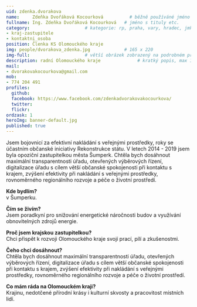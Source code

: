 ```yaml
---
uid: zdenka.dvorakova
name:     Zdeňka Dvořáková Kocourková          # běžně používáné jméno
fullname: Ing. Zdeňka Dvořáková Kocourková   # jméno s tituly etc.
category:                     # kategorie: rp, praha, vary, hradec, jmk, senat
- kraj-zastupitele
- kontaktni_osoba
position: Členka KS Olomouckého kraje
img: people/dvorakova_zdenka.jpg             # 165 x 220
img-full:                     # větší obrázek zobrazený na podrobném profilu
description: radní Olomouckého kraje              # kratký popis, max 160 znaků
mail: 
- dvorakovakocourkova@gmail.com
mob:         
- 774 204 491
profiles:
  github:
  facebook: https://www.facebook.com/zdenkadvorakovakocourkova/
  twitter:        
  flickr:
ordzask: 1       
heroImg: banner-default.jpg
published: true
---
```

Jsem bojovnicí za efektivní nakládání s veřejnými prostředky, roky se účastním občanské iniciativy Rekonstrukce státu. V letech 2014 - 2019 jsem byla opoziční zastupitelkou města Šumperk. Chtěla bych dosáhnout maximální transparentnosti úřadu, otevřených výběrových řízení, digitalizace úřadu s cílem větší občanské spokojenosti při kontaktu s krajem, zvýšení efektivity při nakládání s veřejnými prostředky, rovnoměrného regionálního rozvoje a péče o životní prostředí. 

**Kde bydlím?**  
v Šumperku.

**Čím se živím?**  
Jsem poradkyní pro snižování energetické náročnosti budov a využívání obnovitelných zdrojů energie.

**Proč jsem krajskou zastupitelkou?**  
Chci přispět k rozvoji Olomouckého kraje svojí prací, pílí a zkušenostmi.

**Čeho chci dosáhnout?**  
Chtěla bych dosáhnout maximální transparentnosti úřadu, otevřených výběrových řízení, digitalizace úřadu s cílem větší občanské spokojenosti při kontaktu s krajem, zvýšení efektivity při nakládání s veřejnými prostředky, rovnoměrného regionálního rozvoje a péče o životní prostředí.

**Co mám ráda na Olomouckém kraji?**  
Krajinu, nedotčené přírodní krásy i kulturní skvosty a pracovitost místních lidí.

